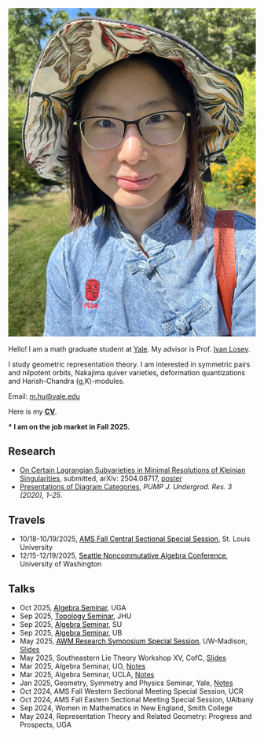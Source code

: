 <link rel="stylesheet" href="style2.css">
<div class="photo-div">
<img class="photo-img" src="./pictures/picture.png" alt="My Image">
</div>

Hello! I am a math graduate student at <a href="https://math.yale.edu/" target="_blank">Yale</a>. My advisor is Prof. <a href="https://gauss.math.yale.edu/~il282/" target="_blank">Ivan Losev</a>.

I study geometric representation theory. I am interested in symmetric pairs and nilpotent orbits, Nakajima quiver varieties, deformation quantizations and Harish-Chandra (g,K)-modules.

Email: m.hu@yale.edu

Here is my <a href="CV/CV_Mengwei.pdf">**CV**</a>.

**\* I am on the job market in Fall 2025.**
<!---<br/><br/>-->

## Research
- <a href="https://arxiv.org/abs/2504.08717" target="_blank">On Certain Lagrangian Subvarieties in Minimal Resolutions of Kleinian Singularities</a>, submitted, arXiv: 2504.08717, <a href="talks/Kleinian_singularities_poster.pdf" target="">poster</a>
- <a href="https://journals.calstate.edu/pump/article/view/2256" target="_blank">Presentations of Diagram Categories</a>, *PUMP J. Undergrad. Res. 3 (2020), 1–25*.

## Travels
- 10/18-10/19/2025, <a href="https://www.ams.org/meetings/sectional/2322_program_ss29.html#title" target="_blank" style="color : black;"><u>AMS Fall Central Sectional Special Session</u></a>, St. Louis University <!----*Special Session on Geometry, Representation Theory and Noncommutative Algebra*-->
- 12/15-12/19/2025, <a href="https://sites.google.com/uw.edu/seattlencalgebra2025/home?authuser=0" target="_blank" style="color : black;"><u>Seattle Noncommutative Algebra Conference</u></a>, University of Washington
<!-- - 11/24/2025, <a href="" target="_blank" style="color : black;"><u>Representation Theory Seminar<u></a>, 2:30-3:30pm , UMass Amherest-->

<!----*Upcoming*-->

## Talks
<!---*Past*-->
- Oct 2025, <a href="https://calendar.google.com/calendar/u/0/embed?src=ss4ps8h03v62f1vhuf40c2j87o@group.calendar.google.com&ctz=America/New_York" target="_blank" style="color : black;">Algebra Seminar</a>, UGA
- Sep 2025, <a href="https://sites.google.com/view/jhutopology/fall-2025?authuser=0" target="_blank" style="color : black;">Topology Seminar</a>, JHU
- Sep 2025, <a href="https://www.joshpollitz.com/algebra-seminar" target="_blank" style="color : black;">Algebra Seminar</a>, SU
- Sep 2025, <a href="https://www.acsu.buffalo.edu/~achirvas/alg/algebraseminar.html" target="_blank" style="color : black;">Algebra Seminar</a>, UB
- May 2025, <a href="https://sites.google.com/site/meeseongim/may_2025-conf-uwm?authuser=0" target="_blank" style="color : black;">AWM Research Symposium Special Session</a>, UW-Madison, <a href="talks/Kleinian_singularities_UW-Madison.pdf" target="">Slides</a>
- May 2025, Southeastern Lie Theory Workshop XV, CofC, <a href="talks/Kleinian_singularities_CofC.pdf">Slides</a>
- Mar 2025, Algebra Seminar, UO, <a href="talks/Kleinian_singularities_UO.pdf">Notes</a>
- Mar 2025, Algebra Seminar, UCLA, <a href="talks/Kleinian_singularities_UCLA.pdf">Notes</a>
- Jan 2025, Geometry, Symmetry and Physics Seminar, Yale, <a href="talks/Kleinian_singularities_Yale.pdf">Notes</a>
- Oct 2024, AMS Fall Western Sectional Meeting Special Session, UCR
- Oct 2024, AMS Fall Eastern Sectional Meeting Special Session, UAlbany
- Sep 2024, Women in Mathematics in New England, <!---*student talk and graduate school panelist*,--> Smith College
- May 2024, Representation Theory and Related Geometry: Progress and Prospects, <!---*contributed talk*,--> UGA
